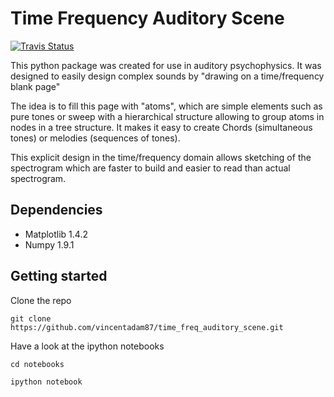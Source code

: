 Time Frequency Auditory Scene 
========================

[![Travis Status](https://travis-ci.org/vincentadam87/time_freq_auditory_scene.svg?branch=master)](https://travis-ci.org/vincentadam87/time_freq_auditory_scene)


This python package was created for use in auditory psychophysics.
It was designed to easily design complex sounds by "drawing on a time/frequency blank page"

The idea is to fill this page with "atoms", which are simple elements such as pure tones or sweep with a hierarchical structure allowing to group atoms in nodes in a tree structure.
It makes it easy to create Chords (simultaneous tones) or melodies (sequences of tones).

This explicit design in the time/frequency domain allows sketching of the spectrogram which are faster to build and easier to read than actual spectrogram.

## Dependencies
* Matplotlib 1.4.2
* Numpy 1.9.1

## Getting started

Clone the repo

```git clone https://github.com/vincentadam87/time_freq_auditory_scene.git```

Have a look at the ipython notebooks

```cd notebooks```

```ipython notebook```

